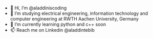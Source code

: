 - 👋 Hi, I’m @aladdiniscoding
- 👀 I’m studying electrical engineering, information technology and computer engineering at RWTH Aachen University, Germany
- 🌱 I’m currently learning python and c++ soon
- 📫 Reach me on Linkedin @aladdintebib

<!---
aladdiniscoding/aladdiniscoding is a ✨ special ✨ repository because its `README.md` (this file) appears on your GitHub profile.
You can click the Preview link to take a look at your changes.
--->

